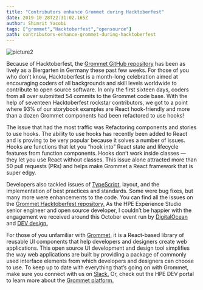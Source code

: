```yaml
---
title: "Contributors enhance Grommet during Hacktoberfest"
date: 2019-10-28T22:31:02.165Z
author: Shimrit Yacobi 
tags: ["grommet","Hacktoberfest","opensource"]
path: contributors-enhance-grommet-during-hacktoberfest
---
```

![picture2](https://hpe-developer-portal.s3.amazonaws.com/uploads/media/2019/10/picture2-1572302279782.png)

Because of Hacktoberfest, the [Grommet GitHub repository](https://github.com/grommet/grommet) has been as lively as a Biergarten in Germany these past few weeks. For those of you who don’t know, Hacktoberfest is a month-long celebration aimed at encouraging coders of all backgrounds and skill levels worldwide to contribute to open source software. In only the first sixteen days, coders from all over submitted 54 commits to the Grommet code base. With the help of seventeen Hacktoberfest rockstar contributors, we got to a point where 93% of our storybook examples are React hook-friendly and more than a dozen Grommet components had been refactored to use hooks!  

The issue that had the most traffic was Refactoring components and stories to use hooks. The ability to use hooks has recently been added to React and is proving to be very popular because it solves a number of issues. Hooks are functions that let you “hook into” React state and lifecycle features from function components. Hooks don’t work inside classes — they let you use React without classes. This issue alone attracted more than 50 pull requests (PRs) and helps make Grommet a React framework that is super edgy.

Developers also tackled issues of [TypeScript,](https://developer.hpe.com/blog/using-typescript-in-grommet-applications) layout, and the implementation of best practices and standards. Some were bug fixes, but many more were enhancements to the code. You can find all the issues on the [Grommet Hacktoberfest repository.](https://github.com/grommet/grommet/issues?utf8=%E2%9C%93&q=+label%3Ahacktoberfest) As the HPE Experience Studio senior engineer and open source developer, I couldn’t be happier with the engagement we received around this October event run by [DigitalOcean](https://www.digitalocean.com/) and [DEV design.](https://dev.to/)
 
For those of you unfamiliar with [Grommet,](https://v2.grommet.io/) it is a React-based library of reusable UI components that help developers and designers create web applications. This open source UI development and design tool simplifies the way web applications are built by providing a package of commonly used interface elements from which developers and designers can choose to use. To keep up to date with everything that’s going on with Grommet, make sure you connect with us on [Slack.](https://grommet.slack.com/)  Or, check out the HPE DEV portal to learn more about the [Grommet platform.](https://developer.hpe.com/platform/grommet/home)
